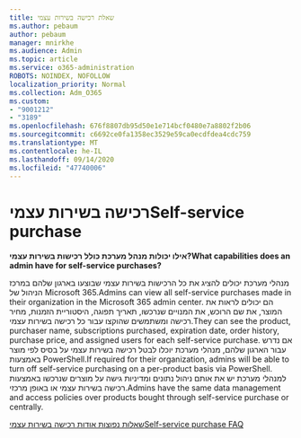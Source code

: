 ```yaml
---
title: שאלת רכישה בשירות עצמי
ms.author: pebaum
author: pebaum
manager: mnirkhe
ms.audience: Admin
ms.topic: article
ms.service: o365-administration
ROBOTS: NOINDEX, NOFOLLOW
localization_priority: Normal
ms.collection: Adm_O365
ms.custom:
- "9001212"
- "3189"
ms.openlocfilehash: 676f8807db95d50e1e714bcf0480e7a8802f2b06
ms.sourcegitcommit: c6692ce0fa1358ec3529e59ca0ecdfdea4cdc759
ms.translationtype: MT
ms.contentlocale: he-IL
ms.lasthandoff: 09/14/2020
ms.locfileid: "47740006"
---
```

# <a name="self-service-purchase"></a><span data-ttu-id="f3963-102">רכישה בשירות עצמי</span><span class="sxs-lookup"><span data-stu-id="f3963-102">Self-service purchase</span></span>

<span data-ttu-id="f3963-103">**אילו יכולות מנהל מערכת כולל רכישות בשירות עצמי?**</span><span class="sxs-lookup"><span data-stu-id="f3963-103">**What capabilities does an admin have for self-service purchases?**</span></span>

<span data-ttu-id="f3963-104">מנהלי מערכת יכולים להציג את כל הרכישות בשירות עצמי שבוצעו בארגון שלהם במרכז הניהול של Microsoft 365.</span><span class="sxs-lookup"><span data-stu-id="f3963-104">Admins can view all self-service purchases made in their organization in the Microsoft 365 admin center.</span></span> <span data-ttu-id="f3963-105">הם יכולים לראות את המוצר, את שם הרוכש, את המנויים שנרכשו, תאריך תפוגה, היסטוריית הזמנות, מחיר רכישה ומשתמשים שהוקצו עבור כל רכישה בשירות עצמי.</span><span class="sxs-lookup"><span data-stu-id="f3963-105">They can see the product, purchaser name, subscriptions purchased, expiration date, order history, purchase price, and assigned users for each self-service purchase.</span></span>  <span data-ttu-id="f3963-106">אם נדרש עבור הארגון שלהם, מנהלי מערכת יוכלו לבטל רכישה בשירות עצמי על בסיס לפי מוצר באמצעות PowerShell.</span><span class="sxs-lookup"><span data-stu-id="f3963-106">If required for their organization, admins will be able to turn off self-service purchasing on a per-product basis via PowerShell.</span></span>  <span data-ttu-id="f3963-107">למנהלי מערכת יש את אותם ניהול נתונים ומדיניות גישה על מוצרים שנרכשו באמצעות רכישה בשירות עצמי או באופן מרכזי.</span><span class="sxs-lookup"><span data-stu-id="f3963-107">Admins have the same data management and access policies over products bought through self-service purchase or centrally.</span></span>

[<span data-ttu-id="f3963-108">שאלות נפוצות אודות רכישה בשירות עצמי</span><span class="sxs-lookup"><span data-stu-id="f3963-108">Self-service purchase FAQ</span></span>](https://aka.ms/self-service-purchase-faq)

